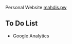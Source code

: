 Personal Website
[mahdis.pw](https://shaddyjr.github.io/mahdiSite)

## To Do List
* Google Analytics